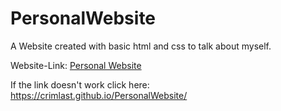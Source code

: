 # PersonalWebsite
A Website created with basic html and css to talk about myself.

Website-Link: [Personal Website](https://crimlast.github.io/PersonalWebsite/)

If the link doesn't work click here: https://crimlast.github.io/PersonalWebsite/
